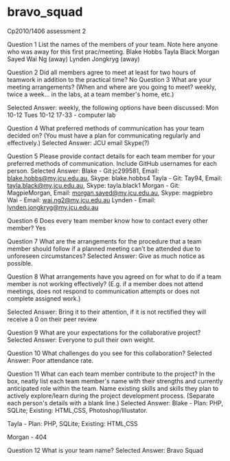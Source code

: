 # bravo_squad
Cp2010/1406 assessment 2

Question 1 
List the names of the members of your team. Note here anyone who was away for this first prac/meeting. 
Blake Hobbs
Tayla Black
Morgan Sayed
Wai Ng (away)
Lynden  Jongkryg (away)

Question 2
Did all members agree to meet at least for two hours of teamwork in addition to the practical time?
No
Question 3
What are your meeting arrangements?
(When and where are you going to meet? weekly, twice a week... in the labs, at a team member's home, etc.)

Selected Answer:
weekly, the following options have been discussed:
Mon 10-12
Tues 10-12
17-33 - computer lab

Question 4 
What preferred methods of communication has your team decided on?
(You must have a plan for communicating regularly and effectively.)
Selected Answer: 
JCU email
Skype(?)

Question 5 
Please provide contact details for each team member for your preferred methods of communication. Include GitHub usernames for each person.
Selected Answer: 
Blake -  Git:jc299581, Email: blake.hobbs@my.jcu.edu.au, Skype: blake.hobbs4
Tayla - Git: Tay94, Email: tayla.black@my.jcu.edu.au, Skype: tayla.black1
Morgan - Git: MagpieMorgan, Email: morgan.sayed@my.jcu.edu.au, Skype: magpiebro
Wai - Email:  wai.ng2@my.jcu.edu.au
Lynden - Email: lynden.jongkryg@my.jcu.edu.au

Question 6
Does every team member know how to contact every other member?
Yes

Question 7 
What are the arrangements for the procedure that a team member should follow if a planned meeting can’t be attended due to unforeseen circumstances?
Selected Answer: 
Give as much notice as possible.

Question 8 
What arrangements have you agreed on for what to do if a team member is not working effectively? 
(E.g. if a member does not attend meetings, does not respond to communication attempts or does not complete assigned work.)

Selected Answer: 
Bring it to their attention, if it is not rectified they will receive a 0 on their peer review 

Question 9 
What are your expectations for the collaborative project?
Selected Answer: 
Everyone to pull their own weight.

Question 10
What challenges do you see for this collaboration?
Selected Answer: 
Poor attendance rate.

Question 11 
What can each team member contribute to the project? 
In the box, neatly list each team member's name with their strengths and currently anticipated role within the team. Name existing skills and skills they plan to actively explore/learn during the project development process.
(Separate each person's details with a blank line.)
Selected Answer: 
Blake - Plan: PHP, SQLite; Existing: HTML,CSS, Photoshop/Illustator.
  
Tayla -  Plan: PHP, SQLite; Existing: HTML,CSS

Morgan - 404


Question 12 
What is your team name?
Selected Answer: 
Bravo Squad

